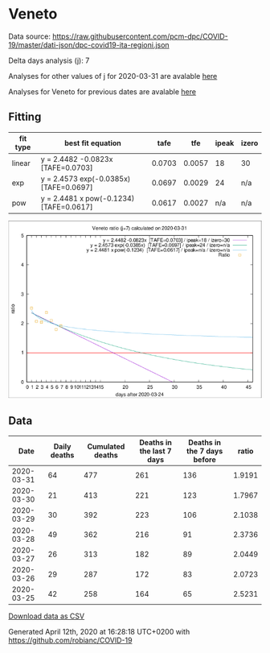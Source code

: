 # Veneto

Data source: https://raw.githubusercontent.com/pcm-dpc/COVID-19/master/dati-json/dpc-covid19-ita-regioni.json

Delta days analysis (j): 7

Analyses for other values of j for 2020-03-31 are avalable [here](../README.md)

Analyses for Veneto for previous dates are avalable [here](../../README.md)

## Fitting 
|fit type|best fit equation|tafe|tfe|ipeak|izero|
|-------|-----|--------|------|---|---|
|linear|y = 2.4482 -0.0823x  [TAFE=0.0703]|0.0703|0.0057|18|30|
|exp|y = 2.4573 exp(-0.0385x)  [TAFE=0.0697]|0.0697|0.0029|24|n/a|
|pow|y = 2.4481 x pow(-0.1234)  [TAFE=0.0617]|0.0617|0.0027|n/a|n/a|

![Plot](COVID-19_veneto_j7_2020-03-31.png)

## Data
|Date|Daily deaths|Cumulated deaths|Deaths in the last 7 days|Deaths in the 7 days before|ratio|
|----|----------|-----------|-------|--------------------|-----|
|2020-03-31|64|477|261|136|1.9191|
|2020-03-30|21|413|221|123|1.7967|
|2020-03-29|30|392|223|106|2.1038|
|2020-03-28|49|362|216|91|2.3736|
|2020-03-27|26|313|182|89|2.0449|
|2020-03-26|29|287|172|83|2.0723|
|2020-03-25|42|258|164|65|2.5231|

[Download data as CSV](COVID-19_veneto_j7_2020-03-31.csv)

Generated April 12th, 2020 at 16:28:18 UTC+0200 with https://github.com/robianc/COVID-19
